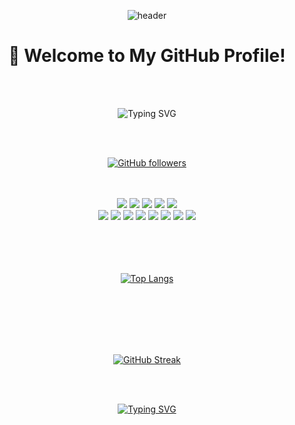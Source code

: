 <div align="center">

![header](https://capsule-render.vercel.app/api?type=waving&color=gradient&height=120&animation=fadeIn&section=footer&text=🚗💨&fontAlign=70)

# :wave: Welcome to My GitHub Profile!

<br />
<br />

![Typing SVG](https://readme-typing-svg.herokuapp.com/?color=770000&lines=Nice+to+Meet+you!&font=Dancing+Script&size=70&center=true&vCenter=true&width=600&height=100)

<br />
<br />

<a href="https://github.com/ydj1215"><img src="https://img.shields.io/github/followers/ydj1215?style=social" alt="GitHub followers"></a>

<br />
<br />

<img src="https://img.shields.io/badge/JAVA-007396?style=for-the-badge&logo=Java&logoColor=white">
<img src="https://img.shields.io/badge/JavaScript-F7DF1E?style=for-the-badge&logo=JavaScript&logoColor=white">
<img src="https://img.shields.io/badge/Spring-6DB33F?style=for-the-badge&logo=Spring&logoColor=white">
<img src="https://img.shields.io/badge/HTML5-E34F26?style=for-the-badge&logo=HTML5&logoColor=white">
<img src="https://img.shields.io/badge/CSS3-1572B6?style=for-the-badge&logo=CSS3&logoColor=white"> <br>
<img src="https://img.shields.io/badge/MySQL-4479A1?style=for-the-badge&logo=MySQL&logoColor=white">
<img src="https://img.shields.io/badge/Oracle-F80000?style=for-the-badge&logo=Oracle&logoColor=white"> 
<img src="https://img.shields.io/badge/aws-232F3E?style=for-the-badge&logo=Amazon aws&logoColor=white">
<img src="https://img.shields.io/badge/Eclipse-2C2255?style=for-the-badge&logo=Eclipse%20IDE&logoColor=white">
<img src="https://img.shields.io/badge/VSCode-007ACC?style=for-the-badge&logo=VisualStudioCode&logoColor=white">
<img src="https://img.shields.io/badge/IntelliJ%20IDEA-000000?style=for-the-badge&logo=IntelliJ%20IDEA&logoColor=white">
<img src="https://img.shields.io/badge/Unity-000000?style=for-the-badge&logo=Unity&logoColor=white">
<img src="https://img.shields.io/badge/github-181717?style=for-the-badge&logo=github&logoColor=white">


<br />
<br />
<br />
<br />
<br />

[![Top Langs](https://github-readme-stats.vercel.app/api/top-langs/?username=ydj1215&layout=compact)]()

<br />
<br />
<br />
<br />
<br />

[![GitHub Streak](https://github-readme-streak-stats.herokuapp.com/?user=ydj1215&theme=tokyonight)]()

<br />
<br />

[![Typing SVG](https://readme-typing-svg.herokuapp.com/?color=000000&lines=Have+a+Good+Day!&font=Dancing+Script&size=70&center=true&vCenter=true&width=600&height=100)](#)

<br />
